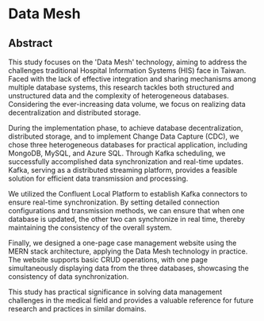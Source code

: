 # Data Mesh

## Abstract

This study focuses on the 'Data Mesh' technology, aiming to address the challenges traditional Hospital Information Systems (HIS) face in Taiwan. Faced with the lack of effective integration and sharing mechanisms among multiple database systems, this research tackles both structured and unstructured data and the complexity of heterogeneous databases. Considering the ever-increasing data volume, we focus on realizing data decentralization and distributed storage.

During the implementation phase, to achieve database decentralization, distributed storage, and to implement Change Data Capture (CDC), we chose three heterogeneous databases for practical application, including MongoDB, MySQL, and Azure SQL. Through Kafka scheduling, we successfully accomplished data synchronization and real-time updates. Kafka, serving as a distributed streaming platform, provides a feasible solution for efficient data transmission and processing.

We utilized the Confluent Local Platform to establish Kafka connectors to ensure real-time synchronization. By setting detailed connection configurations and transmission methods, we can ensure that when one database is updated, the other two can synchronize in real time, thereby maintaining the consistency of the overall system.

Finally, we designed a one-page case management website using the MERN stack architecture, applying the Data Mesh technology in practice. The website supports basic CRUD operations, with one page simultaneously displaying data from the three databases, showcasing the consistency of data synchronization.

This study has practical significance in solving data management challenges in the medical field and provides a valuable reference for future research and practices in similar domains.

